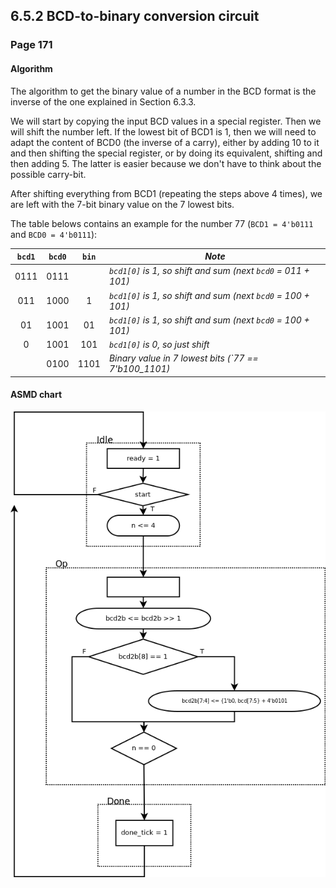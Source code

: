 6.5.2 BCD-to-binary conversion circuit
--------------------------------------

### Page 171

#### Algorithm

The algorithm to get the binary value of a number in the BCD format is the inverse
of the one explained in Section 6.3.3.

We will start by copying the input BCD values in a special register. Then we will shift the
number left. If the lowest bit of BCD1 is 1, then we will need to adapt the content of
BCD0 (the inverse of a carry), either by adding 10 to it and then shifting the special register,
or by doing its equivalent, shifting and then adding 5. The latter is easier because we don't have
to think about the possible carry-bit.

After shifting everything from BCD1 (repeating the steps above 4 times), we are left with the 7-bit binary value on
the 7 lowest bits.

The table belows contains an example for the number 77 (`BCD1 = 4'b0111` and `BCD0 = 4'b0111`):

| **`bcd1`** | **`bcd0`** | **`bin`** | *Note*                                                        |
|:----------:|:----------:|:---------:|---------------------------------------------------------------|
|    0111    |    0111    |           | *`bcd1[0]` is 1, so shift and sum (next `bcd0` = 011 + 101)*  |
|     011    |    1000    |     1     | *`bcd1[0]` is 1, so shift and sum (next `bcd0` = 100 + 101)*  |
|     01     |    1001    |     01    | *`bcd1[0]` is 1, so shift and sum (next `bcd0` = 100 + 101)*  |
|      0     |    1001    |    101    | *`bcd1[0]` is 0, so just shift*                               |
|            |    0100    |    1101   | *Binary value in 7 lowest bits (`77 == 7'b100_1101)*          |

#### ASMD chart

![ASMD chart](bcd2bin_asmd.png)
